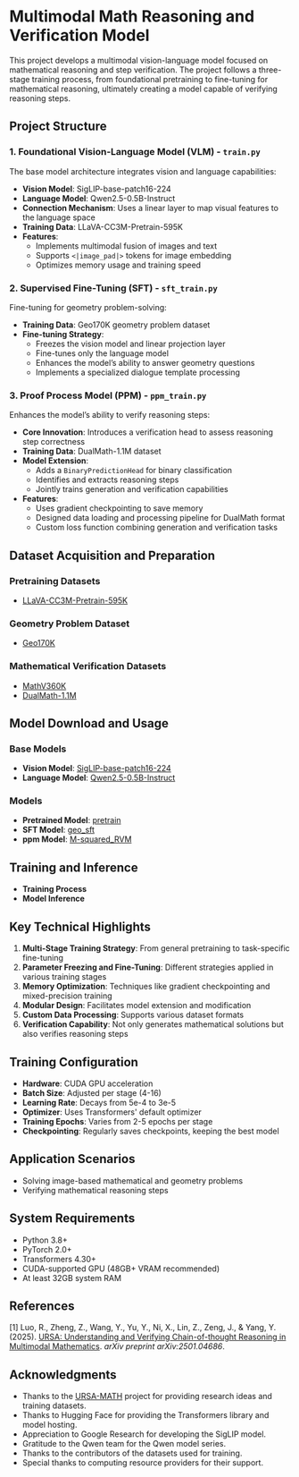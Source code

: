 # Multimodal Math Reasoning and Verification Model

This project develops a multimodal vision-language model focused on mathematical reasoning and step verification. The project follows a three-stage training process, from foundational pretraining to fine-tuning for mathematical reasoning, ultimately creating a model capable of verifying reasoning steps.

## Project Structure

### 1. Foundational Vision-Language Model (VLM) - `train.py`
The base model architecture integrates vision and language capabilities:
- **Vision Model**: SigLIP-base-patch16-224
- **Language Model**: Qwen2.5-0.5B-Instruct
- **Connection Mechanism**: Uses a linear layer to map visual features to the language space
- **Training Data**: LLaVA-CC3M-Pretrain-595K
- **Features**:
  - Implements multimodal fusion of images and text
  - Supports `<|image_pad|>` tokens for image embedding
  - Optimizes memory usage and training speed

### 2. Supervised Fine-Tuning (SFT) - `sft_train.py`
Fine-tuning for geometry problem-solving:
- **Training Data**: Geo170K geometry problem dataset
- **Fine-tuning Strategy**:
  - Freezes the vision model and linear projection layer
  - Fine-tunes only the language model
  - Enhances the model’s ability to answer geometry questions
  - Implements a specialized dialogue template processing

### 3. Proof Process Model (PPM) - `ppm_train.py`
Enhances the model’s ability to verify reasoning steps:
- **Core Innovation**: Introduces a verification head to assess reasoning step correctness
- **Training Data**: DualMath-1.1M dataset
- **Model Extension**:
  - Adds a `BinaryPredictionHead` for binary classification
  - Identifies and extracts reasoning steps
  - Jointly trains generation and verification capabilities
- **Features**:
  - Uses gradient checkpointing to save memory
  - Designed data loading and processing pipeline for DualMath format
  - Custom loss function combining generation and verification tasks

## Dataset Acquisition and Preparation

### Pretraining Datasets
- [LLaVA-CC3M-Pretrain-595K](https://huggingface.co/datasets/liuhaotian/LLaVA-CC3M-Pretrain-595K)

### Geometry Problem Dataset
- [Geo170K](https://huggingface.co/datasets/Luckyjhg/Geo170K)

### Mathematical Verification Datasets
- [MathV360K](https://huggingface.co/datasets/Zhiqiang007/MathV360K)
- [DualMath-1.1M](https://huggingface.co/datasets/URSA-MATH/DualMath-1.1M)

## Model Download and Usage

### Base Models
- **Vision Model**: [SigLIP-base-patch16-224](https://huggingface.co/google/siglip-base-patch16-224)
- **Language Model**: [Qwen2.5-0.5B-Instruct](https://huggingface.co/Qwen/Qwen2.5-0.5B-Instruct)

### Models
- **Pretrained Model**: [pretrain](https://huggingface.co/lation/GeoVLM/tree/main/pretrain)
- **SFT Model**: [geo_sft](https://huggingface.co/lation/GeoVLM/tree/main/geo_sft)
- **ppm Model**: [M-squared_RVM](https://huggingface.co/lation/M-squared_RVM/tree/main)
  
## Training and Inference
- **Training Process**
- **Model Inference**

## Key Technical Highlights
1. **Multi-Stage Training Strategy**: From general pretraining to task-specific fine-tuning
2. **Parameter Freezing and Fine-Tuning**: Different strategies applied in various training stages
3. **Memory Optimization**: Techniques like gradient checkpointing and mixed-precision training
4. **Modular Design**: Facilitates model extension and modification
5. **Custom Data Processing**: Supports various dataset formats
6. **Verification Capability**: Not only generates mathematical solutions but also verifies reasoning steps

## Training Configuration
- **Hardware**: CUDA GPU acceleration
- **Batch Size**: Adjusted per stage (4-16)
- **Learning Rate**: Decays from 5e-4 to 3e-5
- **Optimizer**: Uses Transformers' default optimizer
- **Training Epochs**: Varies from 2-5 epochs per stage
- **Checkpointing**: Regularly saves checkpoints, keeping the best model

## Application Scenarios
- Solving image-based mathematical and geometry problems
- Verifying mathematical reasoning steps

## System Requirements
- Python 3.8+
- PyTorch 2.0+
- Transformers 4.30+
- CUDA-supported GPU (48GB+ VRAM recommended)
- At least 32GB system RAM

## References
[1] Luo, R., Zheng, Z., Wang, Y., Yu, Y., Ni, X., Lin, Z., Zeng, J., & Yang, Y. (2025). [URSA: Understanding and Verifying Chain-of-thought Reasoning in Multimodal Mathematics](https://arxiv.org/abs/2501.04686). *arXiv preprint arXiv:2501.04686*.

## Acknowledgments
- Thanks to the [URSA-MATH](https://github.com/URSA-MATH/URSA-MATH?tab=readme-ov-file) project for providing research ideas and training datasets.
- Thanks to Hugging Face for providing the Transformers library and model hosting.
- Appreciation to Google Research for developing the SigLIP model.
- Gratitude to the Qwen team for the Qwen model series.
- Thanks to the contributors of the datasets used for training.
- Special thanks to computing resource providers for their support.

